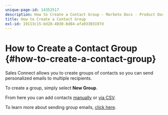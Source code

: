 ```yaml
---
unique-page-id: 14352517
description: How to Create a Contact Group - Marketo Docs - Product Documentation
title: How to Create a Contact Group
exl-id: 19113c15-bd28-4030-8d84-afa93303197d
---
```

# How to Create a Contact Group {#how-to-create-a-contact-group}

Sales Connect allows you to create groups of contacts so you can send personalized emails to multiple recipients.

To create a group, simply select **New Group**.  
  
From here you can add contacts [manually](/help/marketo/product-docs/marketo-sales-connect/people/managing-contacts/creating-and-deleting-contacts.md) or [via CSV](/help/marketo/product-docs/marketo-sales-connect/people/managing-contacts/import-contacts-via-csv.md).  
  
To learn more about sending group emails, [click here](/help/marketo/product-docs/marketo-sales-connect/email/send-a-sales-email/how-to-send-a-group-email.md).
